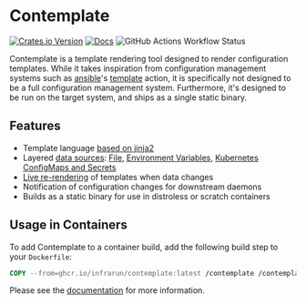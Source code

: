 # Contemplate

[![Crates.io Version](https://img.shields.io/crates/v/contemplate)](https://crates.io/crates/contemplate)
[![Docs](https://img.shields.io/badge/docs-green)](https://infrarun.github.io/contemplate)
![GitHub Actions Workflow Status](https://img.shields.io/github/actions/workflow/status/infrarun/contemplate/CI?branch=main)

Contemplate is a template rendering tool designed to render configuration templates.
While it takes inspiration from configuration management systems such as [ansible]'s [template][ansible-template] action, it is specifically not designed to be a full configuration management system.
Furthermore, it's designed to be run on the target system, and ships as a single static binary.

## Features

* Template language [based on jinja2][minijinja]
* Layered [data sources][datasource-overview]: [File][datasource-file], [Environment Variables][datasource-env], [Kubernetes ConfigMaps and Secrets][datasource-k8s]
* [Live re-rendering] of templates when data changes
* Notification of configuration changes for downstream daemons
* Builds as a static binary for use in distroless or scratch containers

## Usage in Containers

To add Contemplate to a container build, add the following build step to your `Dockerfile`:

```dockerfile
COPY --from=ghcr.io/infrarun/contemplate:latest /contemplate /contemplate
```

Please see the [documentation] for more information.

[ansible]: https://www.ansible.com/
[ansible-template]: https://docs.ansible.com/ansible/latest/collections/ansible/builtin/template_module.html
[minijinja]: https://github.com/mitsuhiko/minijinja
[documentation]: https://infrarun.github.io/contemplate
[datasource-overview]: https://infrarun.github.io/contemplate/data_sources/overview
[datasource-file]: https://infrarun.github.io/contemplate//data_sources/file
[datasource-env]: https://infrarun.github.io/contemplate/data_sources/environment
[datasource-k8s]: https://infrarun.github.io/contemplate/data_sources/kubernetes
[Live re-rendering]: https://infrarun.github.io/contemplate/advanced/integration/#live-reloading